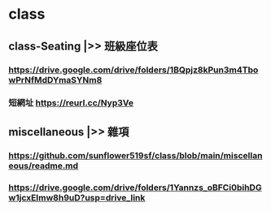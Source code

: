 # class

## class-Seating |>> 班級座位表
### https://drive.google.com/drive/folders/1BQpjz8kPun3m4TbowPrNfMdDYmaSYNm8
### 短網址 https://reurl.cc/Nyp3Ve
## miscellaneous |>> 雜項
### https://github.com/sunflower519sf/class/blob/main/miscellaneous/readme.md
### https://drive.google.com/drive/folders/1Yannzs_oBFCi0bihDGw1jcxEImw8h9uD?usp=drive_link
